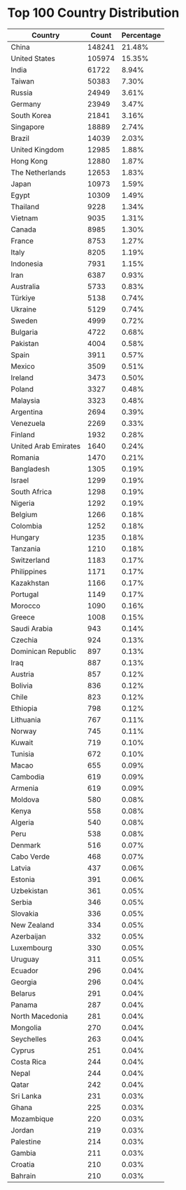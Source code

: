 # Top 100 Country Distribution
| Country | Count | Percentage |
|----|----|----|
| China | 148241 | 21.48% |
| United States | 105974 | 15.35% |
| India | 61722 | 8.94% |
| Taiwan | 50383 | 7.30% |
| Russia | 24949 | 3.61% |
| Germany | 23949 | 3.47% |
| South Korea | 21841 | 3.16% |
| Singapore | 18889 | 2.74% |
| Brazil | 14039 | 2.03% |
| United Kingdom | 12985 | 1.88% |
| Hong Kong | 12880 | 1.87% |
| The Netherlands | 12653 | 1.83% |
| Japan | 10973 | 1.59% |
| Egypt | 10309 | 1.49% |
| Thailand | 9228 | 1.34% |
| Vietnam | 9035 | 1.31% |
| Canada | 8985 | 1.30% |
| France | 8753 | 1.27% |
| Italy | 8205 | 1.19% |
| Indonesia | 7931 | 1.15% |
| Iran | 6387 | 0.93% |
| Australia | 5733 | 0.83% |
| Türkiye | 5138 | 0.74% |
| Ukraine | 5129 | 0.74% |
| Sweden | 4999 | 0.72% |
| Bulgaria | 4722 | 0.68% |
| Pakistan | 4004 | 0.58% |
| Spain | 3911 | 0.57% |
| Mexico | 3509 | 0.51% |
| Ireland | 3473 | 0.50% |
| Poland | 3327 | 0.48% |
| Malaysia | 3323 | 0.48% |
| Argentina | 2694 | 0.39% |
| Venezuela | 2269 | 0.33% |
| Finland | 1932 | 0.28% |
| United Arab Emirates | 1640 | 0.24% |
| Romania | 1470 | 0.21% |
| Bangladesh | 1305 | 0.19% |
| Israel | 1299 | 0.19% |
| South Africa | 1298 | 0.19% |
| Nigeria | 1292 | 0.19% |
| Belgium | 1266 | 0.18% |
| Colombia | 1252 | 0.18% |
| Hungary | 1235 | 0.18% |
| Tanzania | 1210 | 0.18% |
| Switzerland | 1183 | 0.17% |
| Philippines | 1171 | 0.17% |
| Kazakhstan | 1166 | 0.17% |
| Portugal | 1149 | 0.17% |
| Morocco | 1090 | 0.16% |
| Greece | 1008 | 0.15% |
| Saudi Arabia | 943 | 0.14% |
| Czechia | 924 | 0.13% |
| Dominican Republic | 897 | 0.13% |
| Iraq | 887 | 0.13% |
| Austria | 857 | 0.12% |
| Bolivia | 836 | 0.12% |
| Chile | 823 | 0.12% |
| Ethiopia | 798 | 0.12% |
| Lithuania | 767 | 0.11% |
| Norway | 745 | 0.11% |
| Kuwait | 719 | 0.10% |
| Tunisia | 672 | 0.10% |
| Macao | 655 | 0.09% |
| Cambodia | 619 | 0.09% |
| Armenia | 619 | 0.09% |
| Moldova | 580 | 0.08% |
| Kenya | 558 | 0.08% |
| Algeria | 540 | 0.08% |
| Peru | 538 | 0.08% |
| Denmark | 516 | 0.07% |
| Cabo Verde | 468 | 0.07% |
| Latvia | 437 | 0.06% |
| Estonia | 391 | 0.06% |
| Uzbekistan | 361 | 0.05% |
| Serbia | 346 | 0.05% |
| Slovakia | 336 | 0.05% |
| New Zealand | 334 | 0.05% |
| Azerbaijan | 332 | 0.05% |
| Luxembourg | 330 | 0.05% |
| Uruguay | 311 | 0.05% |
| Ecuador | 296 | 0.04% |
| Georgia | 296 | 0.04% |
| Belarus | 291 | 0.04% |
| Panama | 287 | 0.04% |
| North Macedonia | 281 | 0.04% |
| Mongolia | 270 | 0.04% |
| Seychelles | 263 | 0.04% |
| Cyprus | 251 | 0.04% |
| Costa Rica | 244 | 0.04% |
| Nepal | 244 | 0.04% |
| Qatar | 242 | 0.04% |
| Sri Lanka | 231 | 0.03% |
| Ghana | 225 | 0.03% |
| Mozambique | 220 | 0.03% |
| Jordan | 219 | 0.03% |
| Palestine | 214 | 0.03% |
| Gambia | 211 | 0.03% |
| Croatia | 210 | 0.03% |
| Bahrain | 210 | 0.03% |
